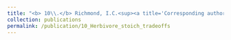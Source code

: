 ```yaml
---
title: "<b> 10\\.</b> Richmond, I.C.<sup><a title='Corresponding author'>✉</a></sup>, Balluffi­-Fry, J., Vander Wal, E., Leroux, S.J., <u>Rizzuto, M.</u>, Heckford, T.R., Kennah, J.L., Riefesel, G.R., Wiersma, Y.F. [*in review*]. **Individual snow­ shoe hares manage risk differently: Integrating stoichiometric distribution models and foraging ecology.**"
collection: publications
permalink: /publication/10_Herbivore_stoich_tradeoffs
---
```

